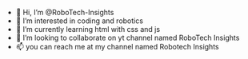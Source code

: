 - 👋 Hi, I’m @RoboTech-Insights
- 👀 I’m interested in coding and robotics
- 🌱 I’m currently learning html with css and js
- 💞️ I’m looking to collaborate on yt channel named RoboTech Insights
- 📫 you can reach me at my channel named Robotech Insights

<!---
RoboTech-Insights/RoboTech-Insights is a ✨ special ✨ repository because its `README.md` (this file) appears on your GitHub profile.
You can click the Preview link to take a look at your changes.
--->
